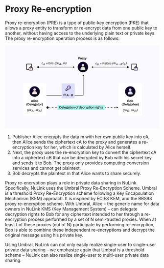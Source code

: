 # Proxy Re-encryption

Proxy re-encryption (PRE) is a type of public-key encryption (PKE) that allows a proxy entity to transform or re-encrypt data from one public key to another, without having access to the underlying plain text or private keys. The proxy re-encryption operation process is as follows:

![Proxy Re-encryption operation process](../miscellaneous/img/pre.png)

1. Publisher Alice encrypts the data m with her own public key into cA, then Alice sends the ciphertext cA to the proxy and generates a re-encryption key for her, which is calculated by Alice herself.
2. Next, the proxy uses the re-encryption key to convert the ciphertext cA into a ciphertext cB that can be decrypted by Bob with his secret key and sends it to Bob. The proxy only provides computing conversion services and cannot get plaintext. 
3. Bob decrypts the plaintext m that Alice wants to share securely.

Proxy re-encryption plays a role in private data sharing in NuLink. Specifically, NuLink uses the Umbral Proxy Re-Encryption Scheme. Umbral is a threshold Proxy Re-Encryption scheme following a Key Encapsulation Mechanism (KEM) approach. It is inspired by ECIES KEM, and the BBS98 proxy re-encryption scheme. With Umbral, Alice – the generic name for data owners in NuLink KMS (Key Management System) – can delegate decryption rights to Bob for any ciphertext intended to her through a re-encryption process performed by a set of N semi-trusted proxies. When at least t of these proxies (out of N) participate by performing re-encryption, Bob is able to combine these independent re-encryptions and decrypt the original message using his private key. 

Using Umbral, NuLink can not only easily realize single-user to single-user private data sharing – we emphasize again that Umbral is a threshold scheme – NuLink can also realize single-user to multi-user private data sharing.

